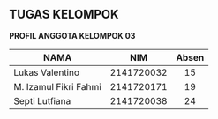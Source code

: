 ## TUGAS KELOMPOK 
**PROFIL ANGGOTA KELOMPOK 03**<p>

| NAMA | NIM | Absen |
| ----------| :-----------: | :---------:|
| Lukas Valentino | 2141720032 |  15 |
| M. Izamul Fikri Fahmi | 2141720171 | 19 |
| Septi Lutfiana | 2141720038 |  24 |
